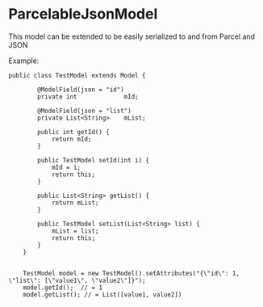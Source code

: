 ParcelableJsonModel
===========

This model can be extended to be easily serialized to and from Parcel and JSON

Example:

    public class TestModel extends Model {

            @ModelField(json = "id")
            private int             mId;
    
            @ModelField(json = "list")
            private List<String>    mList;
    
            public int getId() {
                return mId;
            }
    
            public TestModel setId(int i) {
                mId = i;
                return this;
            }
    
            public List<String> getList() {
                return mList;
            }
    
            public TestModel setList(List<String> list) {
                mList = list;
                return this;
            }
        }


        TestModel model = new TestModel().setAttributes("{\"id\": 1, \"list\": [\"value1\", \"value2\"]}");
        model.getId();  // = 1
        model.getList(); // = List([value1, value2])
